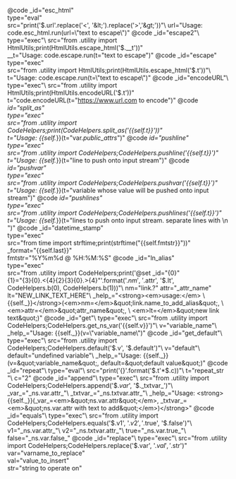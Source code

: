 @code _id="esc_html"\
      type="eval"\
      src="print('$.url'.replace('<', '&lt;').replace('>','&gt;'))"\
      url="Usage: code.esc_html.run(url=\"text to escape\")"
@code _id="escape2"\
      type="exec"\
      src="from .utility import HtmlUtils;print(HtmlUtils.escape_html('$.__t'))"\
      __t="Usage: code.escape.run(t=\"text to escape\")"
@code _id="escape"\
      type="exec"\
      src="from .utility import HtmlUtils;print(HtmlUtils.escape_html('$.t'))"\
      t="Usage: code.escape.run(t=\"text to escape\")"
@code _id="encodeURL"\
      type="exec"\
      src="from .utility import HtmlUtils;print(HtmlUtils.encodeURL('$.t'))"\
      t="code.encodeURL(t=\"https://www.url.com to encode\")"
@code _id="split_as"\
      type="exec"\
      src="from .utility import CodeHelpers;print(CodeHelpers.split_as('{{self.t}}'))"\
      t="Usage: {{self._}}(t=\"var._public_attrs_\")"
@code _id="pushline"\
      type="exec"\
      src="from .utility import CodeHelpers;CodeHelpers.pushline('{{self.t}}')"\
      t="Usage: {{self._}}(t=\"line to push onto input stream\")"
@code _id="pushvar"\
      type="exec"\
      src="from .utility import CodeHelpers;CodeHelpers.pushvar('{{self.t}}')"\
      t="Usage: {{self._}}(t=\"variable whose value will be pushed onto input stream\")"
@code _id="pushlines"\
      type="exec"\
      src="from .utility import CodeHelpers;CodeHelpers.pushlines('{{self.t}}')"\
      t="Usage: {{self._}}(t=\"lines to push onto input stream. separate lines with \\n \")"
@code _id="datetime_stamp"\
      type="exec"\
      src="from time import strftime;print(strftime(\"{{self.fmtstr}}\"))"\
      _format="{{self.last}}"\
      fmtstr="%Y%m%d @ %H:%M:%S"
@code _id="ln_alias"\
      type="exec"\
      src="from .utility import CodeHelpers;print('@set _id=\"{0}\" \
      {1}=\"{3}{0}.<{4}{2}{3}{0}.>{4}\"'.format('$.nm', \
      '$.attr', '$.lt', CodeHelpers.b(0), CodeHelpers.b(1)))"\
      nm="link.?" attr="_attr_name" lt="NEW_LINK_TEXT_HERE"\
      _help_="<strong><em>usage:</em> \
                {{self._}}</strong>(<em>nm=</em>&quot;link.name_to_add_alias&quot;, \
                <em>attr=</em>&quot;attr_name&quot;, \
                <em>lt=</em>&quot;new link text&quot;)"
@code _id="get"\
      type="exec"\
      src="from .utility import CodeHelpers;CodeHelpers.get_ns_var('{{self.v}}')"\
      v="variable_name"\
      _help_="Usage: {{self._}}(v=\"variable_name\")"
@code _id="get_default"\
      type="exec"\
      src="from .utility import CodeHelpers;CodeHelpers.default('$.v', '$.default')"\
      v="default"\
      default="undefined variable"\
      _help_="Usage: {{self._}}(v=&quot;variable_name&quot;, default=&quot;default value&quot;)"
@code _id="repeat"\
      type="eval"\
      src="print('{}'.format('$.t'*$.c))"\
      t="repeat_str "\
      c="2"
@code _id="append"\
      type="exec"\
      src="from .utility import CodeHelpers;CodeHelpers.append('$._var_', '$._txtvar_')"\
      _var_="_ns.var.attr_"\
      _txtvar_="_ns.txtvar.attr_"\
      _help_="Usage: <strong>{{self._}}(_var_=<em>&quot;ns.var.attr&quot;</em>, _txtvar_=<em>&quot;ns.var.attr with text to add&quot;</em>)</strong>"
@code _id="equals"\
      type="exec"\
      src="from .utility import CodeHelpers;CodeHelpers.equals('$.v1', '$.v2', '$.true', '$.false')"\
      v1="_ns.var.attr_"\
      v2="_ns.txtvar.attr_"\
      true="_ns.var.true_"\
      false="_ns.var.false_"
@code _id="replace"\
      type="exec"\
      src="from .utility import CodeHelpers;CodeHelpers.replace('$.var', '$.val', '$.str')"\
      var="varname_to_replace"\
      val="value_to_insert"\
      str="string to operate on"
